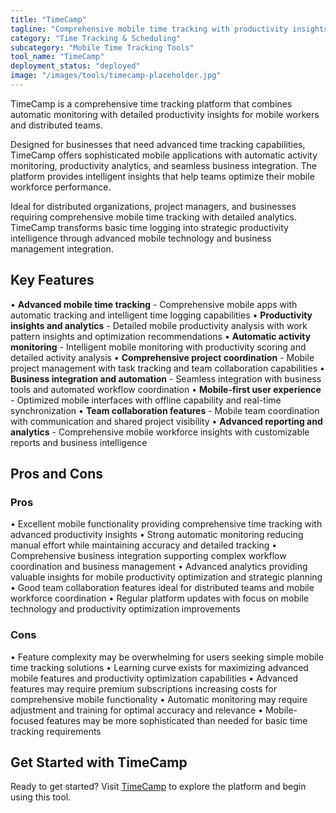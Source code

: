 ```yaml
---
title: "TimeCamp"
tagline: "Comprehensive mobile time tracking with productivity insights"
category: "Time Tracking & Scheduling"
subcategory: "Mobile Time Tracking Tools"
tool_name: "TimeCamp"
deployment_status: "deployed"
image: "/images/tools/timecamp-placeholder.jpg"
---
```

TimeCamp is a comprehensive time tracking platform that combines automatic monitoring with detailed productivity insights for mobile workers and distributed teams.

Designed for businesses that need advanced time tracking capabilities, TimeCamp offers sophisticated mobile applications with automatic activity monitoring, productivity analytics, and seamless business integration. The platform provides intelligent insights that help teams optimize their mobile workforce performance.

Ideal for distributed organizations, project managers, and businesses requiring comprehensive mobile time tracking with detailed analytics. TimeCamp transforms basic time logging into strategic productivity intelligence through advanced mobile technology and business management integration.

## Key Features

• **Advanced mobile time tracking** - Comprehensive mobile apps with automatic tracking and intelligent time logging capabilities
• **Productivity insights and analytics** - Detailed mobile productivity analysis with work pattern insights and optimization recommendations
• **Automatic activity monitoring** - Intelligent mobile monitoring with productivity scoring and detailed activity analysis
• **Comprehensive project coordination** - Mobile project management with task tracking and team collaboration capabilities
• **Business integration and automation** - Seamless integration with business tools and automated workflow coordination
• **Mobile-first user experience** - Optimized mobile interfaces with offline capability and real-time synchronization
• **Team collaboration features** - Mobile team coordination with communication and shared project visibility
• **Advanced reporting and analytics** - Comprehensive mobile workforce insights with customizable reports and business intelligence

## Pros and Cons

### Pros
• Excellent mobile functionality providing comprehensive time tracking with advanced productivity insights
• Strong automatic monitoring reducing manual effort while maintaining accuracy and detailed tracking
• Comprehensive business integration supporting complex workflow coordination and business management
• Advanced analytics providing valuable insights for mobile productivity optimization and strategic planning
• Good team collaboration features ideal for distributed teams and mobile workforce coordination
• Regular platform updates with focus on mobile technology and productivity optimization improvements

### Cons
• Feature complexity may be overwhelming for users seeking simple mobile time tracking solutions
• Learning curve exists for maximizing advanced mobile features and productivity optimization capabilities
• Advanced features may require premium subscriptions increasing costs for comprehensive mobile functionality
• Automatic monitoring may require adjustment and training for optimal accuracy and relevance
• Mobile-focused features may be more sophisticated than needed for basic time tracking requirements

## Get Started with TimeCamp

Ready to get started? Visit [TimeCamp](https://www.timecamp.com) to explore the platform and begin using this tool.